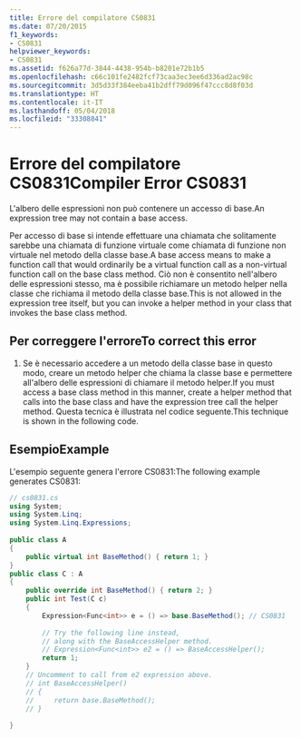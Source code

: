 ```yaml
---
title: Errore del compilatore CS0831
ms.date: 07/20/2015
f1_keywords:
- CS0831
helpviewer_keywords:
- CS0831
ms.assetid: f626a77d-3844-4438-954b-b8201e72b1b5
ms.openlocfilehash: c66c101fe2482fcf73caa3ec3ee6d336ad2ac98c
ms.sourcegitcommit: 3d5d33f384eeba41b2dff79d096f47ccc8d8f03d
ms.translationtype: HT
ms.contentlocale: it-IT
ms.lasthandoff: 05/04/2018
ms.locfileid: "33308841"
---
```

# <a name="compiler-error-cs0831"></a><span data-ttu-id="431dc-102">Errore del compilatore CS0831</span><span class="sxs-lookup"><span data-stu-id="431dc-102">Compiler Error CS0831</span></span>
<span data-ttu-id="431dc-103">L'albero delle espressioni non può contenere un accesso di base.</span><span class="sxs-lookup"><span data-stu-id="431dc-103">An expression tree may not contain a base access.</span></span>  
  
 <span data-ttu-id="431dc-104">Per accesso di base si intende effettuare una chiamata che solitamente sarebbe una chiamata di funzione virtuale come chiamata di funzione non virtuale nel metodo della classe base.</span><span class="sxs-lookup"><span data-stu-id="431dc-104">A base access means to make a function call that would ordinarily be a virtual function call as a non-virtual function call on the base class method.</span></span> <span data-ttu-id="431dc-105">Ciò non è consentito nell'albero delle espressioni stesso, ma è possibile richiamare un metodo helper nella classe che richiama il metodo della classe base.</span><span class="sxs-lookup"><span data-stu-id="431dc-105">This is not allowed in the expression tree itself, but you can invoke a helper method in your class that invokes the base class method.</span></span>  
  
## <a name="to-correct-this-error"></a><span data-ttu-id="431dc-106">Per correggere l'errore</span><span class="sxs-lookup"><span data-stu-id="431dc-106">To correct this error</span></span>  
  
1.  <span data-ttu-id="431dc-107">Se è necessario accedere a un metodo della classe base in questo modo, creare un metodo helper che chiama la classe base e permettere all'albero delle espressioni di chiamare il metodo helper.</span><span class="sxs-lookup"><span data-stu-id="431dc-107">If you must access a base class method in this manner, create a helper method that calls into the base class and have the expression tree call the helper method.</span></span> <span data-ttu-id="431dc-108">Questa tecnica è illustrata nel codice seguente.</span><span class="sxs-lookup"><span data-stu-id="431dc-108">This technique is shown in the following code.</span></span>  
  
## <a name="example"></a><span data-ttu-id="431dc-109">Esempio</span><span class="sxs-lookup"><span data-stu-id="431dc-109">Example</span></span>  
 <span data-ttu-id="431dc-110">L'esempio seguente genera l'errore CS0831:</span><span class="sxs-lookup"><span data-stu-id="431dc-110">The following example generates CS0831:</span></span>  
  
```csharp  
// cs0831.cs  
using System;  
using System.Linq;  
using System.Linq.Expressions;  
  
public class A  
{  
    public virtual int BaseMethod() { return 1; }  
}  
public class C : A  
{  
    public override int BaseMethod() { return 2; }  
    public int Test(C c)  
    {  
        Expression<Func<int>> e = () => base.BaseMethod(); // CS0831  
  
        // Try the following line instead,   
        // along with the BaseAccessHelper method.  
        // Expression<Func<int>> e2 = () => BaseAccessHelper();  
        return 1;  
    }   
    // Uncomment to call from e2 expression above.  
    // int BaseAccessHelper()  
    // {  
    //     return base.BaseMethod();  
    // }  
  
}   
```
